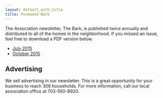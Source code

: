 ```yaml
---
layout: default_with_title
title: Pinewood Bark
---
```


The Association newsletter, The Bark, is published twice annually and distributed to all of the homes in the neighborhood.  If you missed an issue, feel free to download a PDF version below.

- [July 2015](https://onedrive.live.com/redir?resid=529e6218ca92da58!8900&authkey=!AGYdQdqWb2SltIk&ithint=file%2cpdf)
- [October 2015](https://onedrive.live.com/redir?resid=529E6218CA92DA58!9007&authkey=!AIpyCBkbWHf99ps&ithint=file%2cpdf)

## Advertising

We sell advertising in our newsletter.  This is a great opportunity for your business to reach 306 households.  For more information, call our local association office at 703-560-8920.
